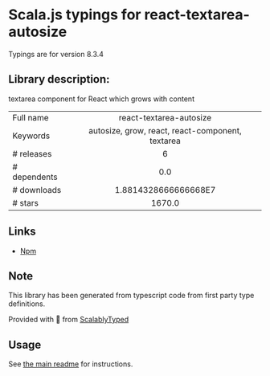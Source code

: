 
# Scala.js typings for react-textarea-autosize

Typings are for version 8.3.4

## Library description:
textarea component for React which grows with content

|                    |                 |
| ------------------ | :-------------: |
| Full name          | react-textarea-autosize |
| Keywords           | autosize, grow, react, react-component, textarea |
| # releases         | 6 |
| # dependents       | 0.0 |
| # downloads        | 1.8814328666666668E7 |
| # stars            | 1670.0 |

## Links
- [Npm](https://www.npmjs.com/package/react-textarea-autosize)
    


## Note
This library has been generated from typescript code from first party type definitions.

Provided with :purple_heart: from [ScalablyTyped](https://github.com/oyvindberg/ScalablyTyped)

## Usage
See [the main readme](../../readme.md) for instructions.


